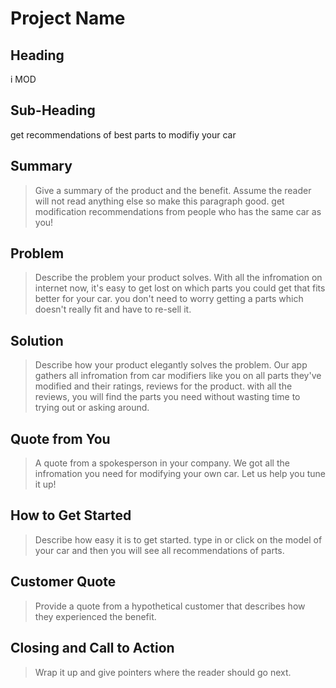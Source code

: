 # Project Name #

<!--
> This material was originally posted [here](http://www.quora.com/What-is-Amazons-approach-to-product-development-and-product-management). It is reproduced here for posterities sake.

There is an approach called "working backwards" that is widely used at Amazon. They work backwards from the customer, rather than starting with an idea for a product and trying to bolt customers onto it. While working backwards can be applied to any specific product decision, using this approach is especially important when developing new products or features.

For new initiatives a product manager typically starts by writing an internal press release announcing the finished product. The target audience for the press release is the new/updated product's customers, which can be retail customers or internal users of a tool or technology. Internal press releases are centered around the customer problem, how current solutions (internal or external) fail, and how the new product will blow away existing solutions.

If the benefits listed don't sound very interesting or exciting to customers, then perhaps they're not (and shouldn't be built). Instead, the product manager should keep iterating on the press release until they've come up with benefits that actually sound like benefits. Iterating on a press release is a lot less expensive than iterating on the product itself (and quicker!).

If the press release is more than a page and a half, it is probably too long. Keep it simple. 3-4 sentences for most paragraphs. Cut out the fat. Don't make it into a spec. You can accompany the press release with a FAQ that answers all of the other business or execution questions so the press release can stay focused on what the customer gets. My rule of thumb is that if the press release is hard to write, then the product is probably going to suck. Keep working at it until the outline for each paragraph flows.

Oh, and I also like to write press-releases in what I call "Oprah-speak" for mainstream consumer products. Imagine you're sitting on Oprah's couch and have just explained the product to her, and then you listen as she explains it to her audience. That's "Oprah-speak", not "Geek-speak".

Once the project moves into development, the press release can be used as a touchstone; a guiding light. The product team can ask themselves, "Are we building what is in the press release?" If they find they're spending time building things that aren't in the press release (overbuilding), they need to ask themselves why. This keeps product development focused on achieving the customer benefits and not building extraneous stuff that takes longer to build, takes resources to maintain, and doesn't provide real customer benefit (at least not enough to warrant inclusion in the press release).
 -->

## Heading ##
  >
  i MOD

## Sub-Heading ##
  >
  get recommendations of best parts to modifiy your car

## Summary ##
  > Give a summary of the product and the benefit. Assume the reader will not read anything else so make this paragraph good.
get modification recommendations from people who has the same car as you!


## Problem ##
  > Describe the problem your product solves.
  With all the infromation on internet now, it's easy to get lost on which parts you could get that fits better for your car. you don't need to worry getting a parts which doesn't really fit and have to re-sell it.

## Solution ##
  > Describe how your product elegantly solves the problem.
  Our app gathers all infromation from car modifiers like you on all parts they've modified and their ratings, reviews for the product. with all the reviews, you will find the parts you need without wasting time to trying out or asking around.

## Quote from You ##
  > A quote from a spokesperson in your company.
  We got all the infromation you need for modifying your own car. Let us help you tune it up!

## How to Get Started ##
  > Describe how easy it is to get started.
  type in or click on the model of your car and then you will see all recommendations of parts.

## Customer Quote ##
  > Provide a quote from a hypothetical customer that describes how they experienced the benefit.

## Closing and Call to Action ##
  > Wrap it up and give pointers where the reader should go next.
